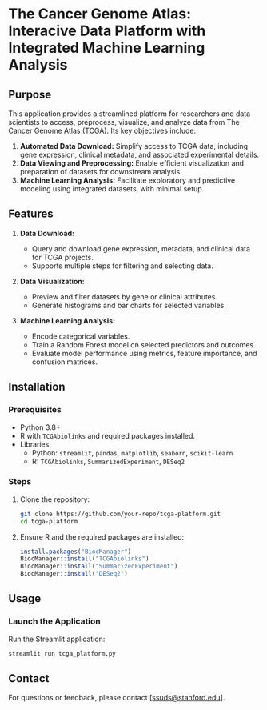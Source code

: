 #  The Cancer Genome Atlas: Interacive Data Platform with Integrated Machine Learning Analysis

## Purpose
This application provides a streamlined platform for researchers and data scientists to access, preprocess, visualize, and analyze data from The Cancer Genome Atlas (TCGA). Its key objectives include:

1. **Automated Data Download:** Simplify access to TCGA data, including gene expression, clinical metadata, and associated experimental details.
2. **Data Viewing and Preprocessing:** Enable efficient visualization and preparation of datasets for downstream analysis.
3. **Machine Learning Analysis:** Facilitate exploratory and predictive modeling using integrated datasets, with minimal setup.

## Features
1. **Data Download:**
   - Query and download gene expression, metadata, and clinical data for TCGA projects.
   - Supports multiple steps for filtering and selecting data.

2. **Data Visualization:**
   - Preview and filter datasets by gene or clinical attributes.
   - Generate histograms and bar charts for selected variables.

3. **Machine Learning Analysis:**
   - Encode categorical variables.
   - Train a Random Forest model on selected predictors and outcomes.
   - Evaluate model performance using metrics, feature importance, and confusion matrices.

## Installation

### Prerequisites
- Python 3.8+
- R with `TCGAbiolinks` and required packages installed.
- Libraries:
  - Python: `streamlit`, `pandas`, `matplotlib`, `seaborn`, `scikit-learn`
  - R: `TCGAbiolinks`, `SummarizedExperiment`, `DESeq2`

### Steps
1. Clone the repository:
   ```bash
   git clone https://github.com/your-repo/tcga-platform.git
   cd tcga-platform
   ```
2. Ensure R and the required packages are installed:
   ```R
   install.packages("BiocManager")
   BiocManager::install("TCGAbiolinks")
   BiocManager::install("SummarizedExperiment")
   BiocManager::install("DESeq2")
   ```

## Usage

### Launch the Application
Run the Streamlit application:
```bash
streamlit run tcga_platform.py
```

## Contact
For questions or feedback, please contact [ssuds@stanford.edu].
